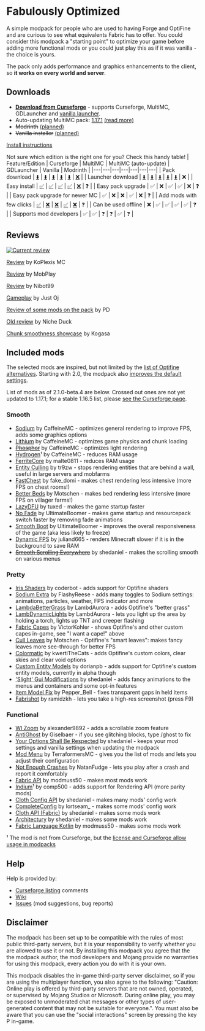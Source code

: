 # Fabulously Optimized

A simple modpack for people who are used to having Forge and OptiFine and are curious to see what equivalents Fabric has to offer. You could consider this modpack a "starting point" to optimize your game before adding more functional mods or you could just play this as if it was vanilla - the choice is yours. 

The pack only adds performance and graphics enhancements to the client, so **it works on every world and server**.

## Downloads

* **[Download from Curseforge](https://www.curseforge.com/minecraft/modpacks/fabulously-optimized)** - supports Curseforge, MultiMC, GDLauncher and [vanilla launcher](https://github.com/Madis0/fabulously-optimized/wiki/Install-instructions#minecraft-launcher-the-vanilla-or-any-other-launcher).
* Auto-updating MultiMC pack: [1.17.1](https://github.com/Madis0/fabulously-optimized/releases/download/v2.1.0a1/Fabulously.Optimized.MultiMC.auto-update.zip) [(read more)](https://github.com/Madis0/fabulously-optimized/wiki/Auto-updating-MultiMC-pack)
* ~~Modrinth~~ [(planned)](https://github.com/Madis0/fabulously-optimized/issues/63)
* ~~Vanilla installer~~ [(planned)](https://github.com/Madis0/fabulously-optimized/issues/110)

[Install instructions](https://github.com/Madis0/fabulously-optimized/wiki/Install-instructions)

Not sure which edition is the right one for you? Check this handy table!
| Feature/Edition | Curseforge | MultiMC | MultiMC (auto-update) | GDLauncher | Vanilla | Modrinth |
|---|---|---|---|---|---|---|
| Pack download | [⬇️](https://www.curseforge.com/minecraft/modpacks/fabulously-optimized/files) | [⬇️](https://www.curseforge.com/minecraft/modpacks/fabulously-optimized/files) | [⬇️](https://github.com/Madis0/fabulously-optimized#downloads) | [⬇️](https://www.curseforge.com/minecraft/modpacks/fabulously-optimized/files) | [⬇️](https://github.com/Madis0/fabulously-optimized/wiki/Install-instructions#minecraft-launcher-the-vanilla-or-any-other-launcher) | [❌](https://github.com/Madis0/fabulously-optimized/issues/63) |
| Launcher download | [⬇️](https://download.curseforge.com) | [⬇️](https://multimc.org) | [⬇️](https://multimc.org) | [⬇️](https://gdevs.io) | [⬇️](https://www.minecraft.net/en-us/download) | ❌ |
| Easy install | [✅](https://github.com/Madis0/fabulously-optimized/wiki/Install-instructions#curseforge-launcher) | [✅](https://github.com/Madis0/fabulously-optimized/wiki/Install-instructions#multimc) | [✅](https://github.com/Madis0/fabulously-optimized/wiki/Install-instructions#multimc-auto-updatec) | [✅](https://github.com/Madis0/fabulously-optimized/wiki/Install-instructions#gdlauncher) | [❌](https://github.com/Madis0/fabulously-optimized/wiki/Install-instructions#minecraft-launcher-the-vanilla-or-any-other-launcher) | ❓ |
| Easy pack upgrade | ✅ | ❌ | ✅ | ✅ | ❌ | ❓ |
| Easy pack upgrade for newer MC | ✅ | ❌ | ❌ | ✅ | ❌ | ❓ |
| Add mods with few clicks | [✅](https://github.com/Madis0/fabulously-optimized/wiki/Adding-more-mods#curseforge-launcher-minecraft-117xfo-2xx) | [❌](https://github.com/Madis0/fabulously-optimized/wiki/Adding-more-mods#multimc) | [❌](https://github.com/Madis0/fabulously-optimized/wiki/Adding-more-mods#multimc) | [✅](https://github.com/Madis0/fabulously-optimized/wiki/Adding-more-mods#gdlauncher) | [❌](https://github.com/Madis0/fabulously-optimized/wiki/Adding-more-mods#minecraft-launcher-vanilla) | ❓ |
| Can be used offline | ❌ | ✅ | ✅ | ✅ | ✅ | ❓ |
| Supports mod developers | ✅ | ✅ | ❓ | ❓ | ✅ | ❓ |

## Reviews

[![Current review](https://img.youtube.com/vi/bb8G9X5Q_4I/maxresdefault.jpg)](https://www.youtube.com/watch?v=bb8G9X5Q_4I)

[Review](https://www.youtube.com/watch?v=crtB5DnZ3a8) by KoPlexis MC

[Review](https://www.youtube.com/watch?v=XR0zJL9blpE) by MobPlay

[Review](https://www.youtube.com/watch?v=HfsoF4l5bck) by Nibot99

[Gameplay](https://youtu.be/ggCGrlMLOEc?t=110) by Just Oj

[Review of some mods on the pack](https://www.youtube.com/watch?v=8OBkqn4Z4ek) by PD

[Old review](https://www.youtube.com/watch?v=YQyDNc7aGBs) by Niche Duck

[Chunk smoothness showcase](https://www.youtube.com/watch?v=FEdt1lQsJDo) by Kogasa

## Included mods

The selected mods are inspired, but not limited by the [list of Optifine alternatives](https://gist.github.com/LambdAurora/1f6a4a99af374ce500f250c6b42e8754). Starting with 2.0, the modpack also [improves the default settings](https://github.com/Madis0/fabulously-optimized/wiki/Changed-options).

List of mods as of 2.1.0-beta.4 are below. Crossed out ones are not yet updated to 1.17.1; for a stable 1.16.5 list, please [see the Curseforge page](https://www.curseforge.com/minecraft/modpacks/fabulously-optimized).

### Smooth
* [Sodium](https://www.curseforge.com/minecraft/mc-mods/sodium) by CaffeineMC - optimizes general rendering to improve FPS, adds some graphics options
* [Lithium](https://www.curseforge.com/minecraft/mc-mods/lithium) by CaffeineMC - optimizes game physics and chunk loading
* [~~Phosphor~~](https://www.curseforge.com/minecraft/mc-mods/phosphor) by CaffeineMC - optimizes light rendering
* [Hydrogen](https://modrinth.com/mod/hydrogen)¹ by CaffeineMC - reduces RAM usage
* [FerriteCore](https://www.curseforge.com/minecraft/mc-mods/ferritecore-fabric) by malte0811 - reduces RAM usage
* [Entity Culling](https://www.curseforge.com/minecraft/mc-mods/entityculling) by tr9zw - stops rendering entities that are behind a wall, useful in large servers and mobfarms
* [FastChest](https://www.curseforge.com/minecraft/mc-mods/fastchest) by fake_domi - makes chest rendering less intensive (more FPS on chest rooms!)
* [Better Beds](https://www.curseforge.com/minecraft/mc-mods/better-beds) by Motschen - makes bed rendering less intensive (more FPS on villager farms!)
* [LazyDFU](https://www.curseforge.com/minecraft/mc-mods/lazydfu) by tuxed - makes the game startup faster
* [No Fade](https://www.curseforge.com/minecraft/mc-mods/no-fade) by UltimateBoomer - makes game startup and resourcepack switch faster by removing fade animations
* [Smooth Boot](https://www.curseforge.com/minecraft/mc-mods/smooth-boot) by UltimateBoomer - improves the overall responsiveness of the game (aka less likely to freeze)
* [Dynamic FPS](https://www.curseforge.com/minecraft/mc-mods/dynamic-fps) by juliand665 - renders Minecraft slower if it is in the background to save RAM
* [~~Smooth Scrolling Everywhere~~](https://www.curseforge.com/minecraft/mc-mods/smooth-scrolling-everywhere-fabric) by shedaniel - makes the scrolling smooth on various menus

### Pretty
* [Iris Shaders](https://www.curseforge.com/minecraft/mc-mods/irisshaders) by coderbot - adds support for Optifine shaders
* [Sodium Extra](https://www.curseforge.com/minecraft/mc-mods/sodium-extra) by FlashyReese - adds many toggles to Sodium settings: animations, particles, weather, FPS indicator and more
* [LambdaBetterGrass](https://www.curseforge.com/minecraft/mc-mods/lambdabettergrass) by LambdAurora - adds Optifine's "better grass"
* [LambDynamicLights](https://www.curseforge.com/minecraft/mc-mods/lambdynamiclights) by LambdAurora - lets you light up the area by holding a torch, lights up TNT and creeper flashing
* [Fabric Capes](https://www.curseforge.com/minecraft/mc-mods/capes) by VictorKohler - shows Optifine's and other custom capes in-game, see "I want a cape!" above
* [Cull Leaves](https://www.curseforge.com/minecraft/mc-mods/cull-leaves) by Motschen - Optifine's "smart leaves": makes fancy leaves more see-through for better FPS
* [Colormatic](https://www.curseforge.com/minecraft/mc-mods/colormatic) by kwertiTheCats - adds Optifine's custom colors, clear skies and clear void options
* [Custom Entity Models](https://www.curseforge.com/minecraft/mc-mods/custom-entity-models-cem) by dorianpb - adds support for Optifine's custom entity models, currently in alpha though
* ['Slight' Gui Modifications](https://www.curseforge.com/minecraft/mc-mods/slight-gui-modifications) by shedaniel - adds fancy animations to the menus and containers and some opt-in features
* [Item Model Fix](https://www.curseforge.com/minecraft/mc-mods/item-model-fix) by Pepper_Bell - fixes transparent gaps in held items
* [Fabrishot](https://www.curseforge.com/minecraft/mc-mods/fabrishot) by ramidzkh - lets you take a high-res screenshot (press F9)

### Functional
* [WI Zoom](https://www.curseforge.com/minecraft/mc-mods/wi-zoom) by alexander9892 - adds a scrollable zoom feature
* [AntiGhost](https://www.curseforge.com/minecraft/mc-mods/antighost) by Giselbaer - if you see glitching blocks, type /ghost to fix
* [Your Options Shall Be Respected](https://www.curseforge.com/minecraft/mc-mods/yosbr) by shedaniel - keeps your mod settings and vanilla settings when updating the modpack
* [Mod Menu](https://www.curseforge.com/minecraft/mc-mods/modmenu) by TerraformersMC - gives you the list of mods and lets you adjust their configuration
* [Not Enough Crashes](https://www.curseforge.com/minecraft/mc-mods/not-enough-crashes) by NatanFudge - lets you play after a crash and report it comfortably
* [Fabric API](https://www.curseforge.com/minecraft/mc-mods/fabric-api) by modmuss50 - makes most mods work
* [Indium](https://modrinth.com/mod/indium)¹ by comp500 - adds support for Rendering API (more parity mods)
* [Cloth Config API](https://www.curseforge.com/minecraft/mc-mods/cloth-config) by shedaniel - makes many mods' config work
* [CompleteConfig](https://www.curseforge.com/minecraft/mc-mods/completeconfig) by lortseam_ - makes some mods' config work
* [Cloth API (Fabric)](https://www.curseforge.com/minecraft/mc-mods/cloth-api) by shedaniel - makes some mods work
* [Architectury](https://www.curseforge.com/minecraft/mc-mods/architectury-fabric) by shedaniel - makes some mods work
* [Fabric Language Kotlin](https://www.curseforge.com/minecraft/mc-mods/fabric-language-kotlin) by modmuss50 - makes some mods work

¹ The mod is not from Curseforge, but the [license and Curseforge allow usage in modpacks](https://support.overwolf.com/en/support/solutions/articles/9000197913-non-curseforge-mods)

## Help

Help is provided by:

* [Curseforge listing](https://www.curseforge.com/minecraft/modpacks/fabulously-optimized) comments
* [Wiki](https://github.com/Madis0/fabulously-optimized/wiki)
* [Issues](https://github.com/Madis0/fabulously-optimized/issues) (mod suggestions, bug reports)

## Disclaimer

The modpack has been set up to be compatible with the rules of most public third-party servers, but it is your responsibility to verify whether you are allowed to use it or not. By installing this modpack you agree that the the modpack author, the mod developers and Mojang provide no warranties for using this modpack, every action you do with it is your own. 

This modpack disables the in-game third-party server disclaimer, so if you are using the multiplayer function, you also agree to the following: "Caution: Online play is offered by third-party servers that are not owned, operated, or supervised by Mojang Studios or Microsoft. During online play, you may be exposed to unmoderated chat messages or other types of user-generated content that may not be suitable for everyone.". You must also be aware that you can use the "social interactions" screen by pressing the key P in-game.
